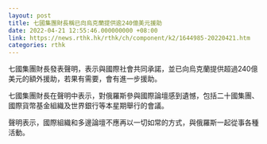 ```yaml
---
layout: post
title: 七國集團財長稱已向烏克蘭提供逾240億美元援助
date: 2022-04-21 12:55:46.000000000 +08:00
link: https://news.rthk.hk/rthk/ch/component/k2/1644985-20220421.htm
categories: rthk
---
```


七國集團財長發表聲明，表示與國際社會共同承諾，並已向烏克蘭提供超過240億美元的額外援助，若果有需要，會有進一步援助。

七國集團財長在聲明中表示，對俄羅斯參與國際論壇感到遺憾，包括二十國集團、國際貨幣基金組織及世界銀行等本星期舉行的會議。

聲明表示，國際組織和多邊論壇不應再以一切如常的方式，與俄羅斯一起從事各種活動。
